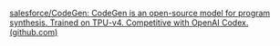 [salesforce/CodeGen: CodeGen is an open-source model for program synthesis. Trained on TPU-v4. Competitive with OpenAI Codex. (github.com)](https://github.com/salesforce/CodeGen)